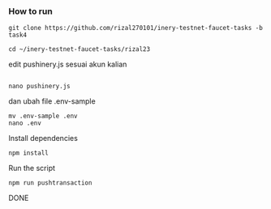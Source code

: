  ### How to run

```shell
git clone https://github.com/rizal270101/inery-testnet-faucet-tasks -b task4
```

```shell
cd ~/inery-testnet-faucet-tasks/rizal23
```
edit pushinery.js sesuai akun kalian
```shell

nano pushinery.js

```
dan ubah file .env-sample 
```shell
mv .env-sample .env
nano .env
```

Install dependencies

```shell
npm install
```

Run the script

```
npm run pushtransaction
```
DONE
